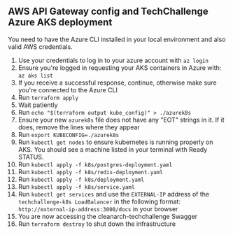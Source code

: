 ## AWS API Gateway config and TechChallenge Azure AKS deployment

You need to have the Azure CLI installed in your local environment and also valid AWS credentials.

1. Use your credentials to log in to your azure account with `az login`
2. Ensure you're logged in requesting your AKS containers in Azure with: `az aks list`
3. If you receive a successful response, continue, otherwise make sure you're connected to the Azure CLI
4. Run `terraform apply`
5. Wait patiently
6. Run `echo "$(terraform output kube_config)" > ./azurek8s`
7. Ensure your new `azurek8s` file does not have any "EOT" strings in it. If it does, remove the lines where they appear
8. Run `export KUBECONFIG=./azurek8s`
9. Run `kubectl get nodes` to ensure kubernetes is running properly on AKS. You should see a machine listed in your terminal with Ready STATUS.
10. Run `kubectl apply -f k8s/postgres-deployment.yaml`
11. Run `kubectl apply -f k8s/redis-deployment.yaml`
12. Run `kubectl apply -f k8s/deployment.yaml`
13. Run `kubectl apply -f k8s/service.yaml`
14. Run `kubectl get services` and use the `EXTERNAL-IP` address of the `techchallenge-k8s LoadBalancer` in the following format: `http://external-ip-address:3000/docs` in your browser
15. You are now accessing the cleanarch-techchallenge Swagger
16. Run `terraform destroy` to shut down the infrastructure
